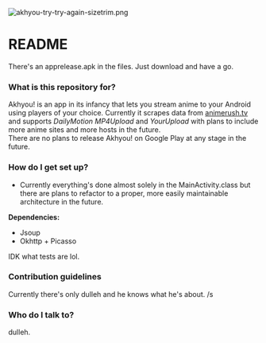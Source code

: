 ![akhyou-try-try-again-sizetrim.png](https://bitbucket.org/repo/A9bqxR/images/1308259700-akhyou-try-try-again-sizetrim.png)

# README #

There's an apprelease.apk in the files. Just download and have a go.

### What is this repository for? ###

Akhyou! is an app in its infancy that lets you stream anime to your Android using players of your choice. Currently it scrapes data from [animerush.tv](animerush.tv) and supports *DailyMotion* *MP4Upload* and *YourUpload* with plans to include more anime sites and more hosts in the future.  
There are no plans to release Akhyou! on Google Play at any stage in the future.

### How do I get set up? ###

- Currently everything's done almost solely in the MainActivity.class but there are plans to refactor to a proper, more easily maintainable architecture in the future.

**Dependencies:**  
- Jsoup  
- Okhttp + Picasso  

IDK what tests are lol.

### Contribution guidelines ###

Currently there's only dulleh and he knows what he's about. /s

### Who do I talk to? ###

dulleh.